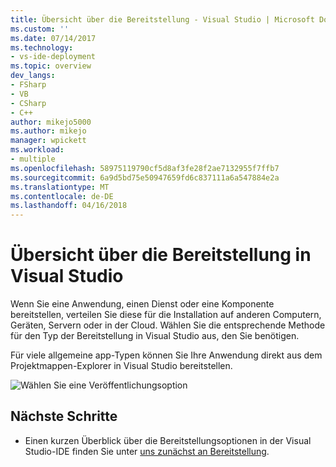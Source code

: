 ```yaml
---
title: Übersicht über die Bereitstellung - Visual Studio | Microsoft Docs
ms.custom: ''
ms.date: 07/14/2017
ms.technology:
- vs-ide-deployment
ms.topic: overview
dev_langs:
- FSharp
- VB
- CSharp
- C++
author: mikejo5000
ms.author: mikejo
manager: wpickett
ms.workload:
- multiple
ms.openlocfilehash: 58975119790cf5d8af3fe28f2ae7132955f7ffb7
ms.sourcegitcommit: 6a9d5bd75e50947659fd6c837111a6a547884e2a
ms.translationtype: MT
ms.contentlocale: de-DE
ms.lasthandoff: 04/16/2018
---
```

# <a name="overview-of-deployment-in-visual-studio"></a>Übersicht über die Bereitstellung in Visual Studio

Wenn Sie eine Anwendung, einen Dienst oder eine Komponente bereitstellen, verteilen Sie diese für die Installation auf anderen Computern, Geräten, Servern oder in der Cloud. Wählen Sie die entsprechende Methode für den Typ der Bereitstellung in Visual Studio aus, den Sie benötigen. 

Für viele allgemeine app-Typen können Sie Ihre Anwendung direkt aus dem Projektmappen-Explorer in Visual Studio bereitstellen.

![Wählen Sie eine Veröffentlichungsoption](../deployment/media/quickstart-publish-iis-ftp.png)

## <a name="next-steps"></a>Nächste Schritte

* Einen kurzen Überblick über die Bereitstellungsoptionen in der Visual Studio-IDE finden Sie unter [uns zunächst an Bereitstellung](../deployment/deploying-applications-services-and-components.md).
